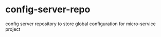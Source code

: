 # config-server-repo
config server repository to store global configuration for micro-service project 
